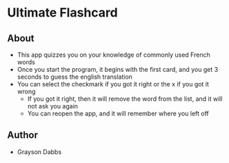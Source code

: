 # Ultimate Flashcard

## About
- This app quizzes you on your knowledge of commonly used French words
- Once you start the program, it begins with the first card, and you get 3 seconds to guess the english translation
- You can select the checkmark if you got it right or the x if you got it wrong
  - If you got it right, then it will remove the word from the list, and it will not ask you again
  - You can reopen the app, and it will remember where you left off

## Author
- Grayson Dabbs